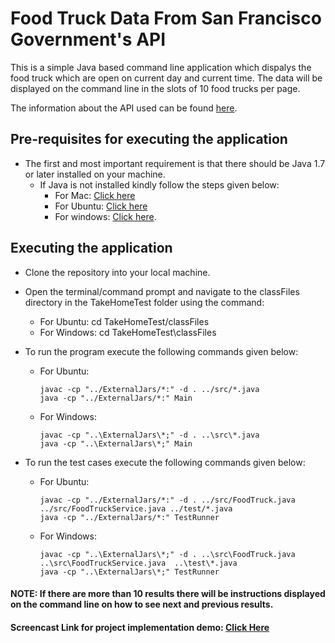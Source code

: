 # Food Truck Data From San Francisco Government's API
This is a simple Java based command line application which dispalys the food truck which are open on current day and current time.
The data will be displayed on the command line in the slots of 10 food trucks per page.

The information about the API used can be found [here](https://dev.socrata.com/foundry/data.sfgov.org/bbb8-hzi6).

## Pre-requisites for executing the application

- The first and most important requirement is that there should be Java 1.7 or later installed on your machine.
  - If Java is not installed kindly follow the steps given below:
    - For Mac: [Click here](https://stackoverflow.com/questions/24342886/how-to-install-java-8-on-mac)
    - For Ubuntu: [Click here](https://thishosting.rocks/install-java-ubuntu/)
    - For windows: [Click here](https://www.journaldev.com/476/java-windows-10-download-install).

## Executing the application
- Clone the repository into your local machine.

- Open the terminal/command prompt and navigate to the classFiles directory in the TakeHomeTest folder using the command:
  - For Ubuntu: cd TakeHomeTest/classFiles
  - For Windows: cd TakeHomeTest\classFiles
  
- To run the program execute the following commands given below:
  - For Ubuntu: 
      ```
      javac -cp "../ExternalJars/*:" -d . ../src/*.java
      java -cp "../ExternalJars/*:" Main
      ```
   - For Windows:
      ```
      javac -cp "..\ExternalJars\*;" -d . ..\src\*.java
      java -cp "..\ExternalJars\*;" Main
      ```
 
 - To run the test cases execute the following commands given below:
   - For Ubuntu:
      ```
      javac -cp "../ExternalJars/*:" -d . ../src/FoodTruck.java ../src/FoodTruckService.java ../test/*.java
      java -cp "../ExternalJars/*:" TestRunner
      ```
   - For Windows:
      ```
      javac -cp "..\ExternalJars\*;" -d . ..\src\FoodTruck.java ..\src\FoodTruckService.java  ..\test\*.java
      java -cp "..\ExternalJars\*;" TestRunner
      ```
#### NOTE: If there are more than 10 results there will be instructions displayed on the command line on how to see next and previous results.

#### Screencast Link for project implementation demo: [Click Here](http://youtu.be/dDZeZ0qU44o?hd=1)
 
      
  
